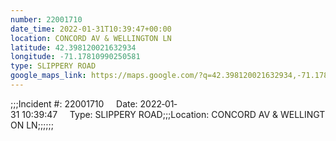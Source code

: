 ```yaml
---
number: 22001710
date_time: 2022-01-31T10:39:47+00:00
location: CONCORD AV & WELLINGTON LN
latitude: 42.398120021632934
longitude: -71.17810990250581
type: SLIPPERY ROAD
google_maps_link: https://maps.google.com/?q=42.398120021632934,-71.17810990250581
---
```


;;;Incident #: 22001710     Date: 2022‐01‐31 10:39:47     Type: SLIPPERY ROAD;;;Location: CONCORD AV & WELLINGTON LN;;;;;;

